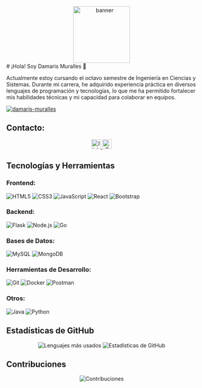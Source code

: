 <div align="center">
  <img height="150" src="https://github.com/Damaris-Muralles/Damaris-Muralles/bannerinicial.png"  alt="banner"  />
</div>
# ¡Hola! Soy Damaris Muralles 👋

Actualmente estoy cursando el octavo semestre de Ingeniería en Ciencias y Sistemas. Durante mi carrera, he adquirido experiencia práctica en diversos lenguajes de programación y tecnologías, lo que me ha permitido fortalecer mis habilidades técnicas y mi capacidad para colaborar en equipos.
<!--
<p align="left"> <img src="https://komarev.com/ghpvc/?username=damaris-muralles&label=Profile%20views&color=0e75b6&style=flat" alt="damaris-muralles" /> </p>-->

<p align="left"> <a href="https://github.com/ryo-ma/github-profile-trophy"><img src="https://github-profile-trophy.vercel.app/?username=damaris-muralles" alt="damaris-muralles" /></a> </p>

## Contacto:

<div align="center">
  <a href="https://www.linkedin.com/in/damarismurallesv/">
    <img src="https://img.shields.io/static/v1?message=LinkedIn&logo=linkedin&label=&color=0077B5&logoColor=white&labelColor=&style=for-the-badge" height="25" alt="linkedin logo"  />
  </a>
  <a href="mailto:damarisyulizzamuralles@gmail.com">
    <img src="https://img.shields.io/static/v1?message=Gmail&logo=gmail&label=&color=EA4335&logoColor=white&labelColor=&style=for-the-badge"  height="25" alt="Gmail" />
  </a>
  <!--<img src="https://img.shields.io/static/v1?message=Youtube&logo=youtube&label=&color=FF0000&logoColor=white&labelColor=&style=for-the-badge" height="25" alt="youtube logo"  />
  <img src="https://img.shields.io/static/v1?message=Twitter&logo=twitter&label=&color=1DA1F2&logoColor=white&labelColor=&style=for-the-badge" height="25" alt="twitter logo"  />-->
</div>

## Tecnologías y Herramientas
### Frontend:
![HTML5](https://img.shields.io/badge/-HTML5-E34F26?logo=html5&logoColor=white&style=flat)
![CSS3](https://img.shields.io/badge/-CSS3-1572B6?logo=css3&logoColor=white&style=flat)
![JavaScript](https://img.shields.io/badge/-JavaScript-F7DF1E?logo=javascript&logoColor=black&style=flat)
![React](https://img.shields.io/badge/-React-61DAFB?logo=react&logoColor=white&style=flat)
![Bootstrap](https://img.shields.io/badge/-Bootstrap-563D7C?logo=bootstrap&logoColor=white&style=flat)
<!--
![Vue.js](https://img.shields.io/badge/-Vue.js-4FC08D?logo=vue.js&logoColor=white&style=flat)-->

### Backend:
<!--
![Django](https://img.shields.io/badge/-Django-092E20?logo=django&logoColor=white&style=flat)-->
![Flask](https://img.shields.io/badge/-Flask-000000?logo=flask&logoColor=white&style=flat)
![Node.js](https://img.shields.io/badge/-Node.js-339933?logo=node.js&logoColor=white&style=flat)
![Go](https://img.shields.io/badge/-Go-00ADD8?logo=go&logoColor=white&style=flat)

### Bases de Datos:
![MySQL](https://img.shields.io/badge/-MySQL-4479A1?logo=mysql&logoColor=white&style=flat)
![MongoDB](https://img.shields.io/badge/-MongoDB-47A248?logo=mongodb&logoColor=white&style=flat)
<!--
![Redis](https://img.shields.io/badge/-Redis-DC382D?logo=redis&logoColor=white&style=flat)
![Oracle](https://img.shields.io/badge/-Oracle-F80000?logo=oracle&logoColor=white&style=flat)-->

### Herramientas de Desarrollo:
![Git](https://img.shields.io/badge/-Git-F05032?logo=git&logoColor=white&style=flat)
![Docker](https://img.shields.io/badge/-Docker-2496ED?logo=docker&logoColor=white&style=flat)
![Postman](https://img.shields.io/badge/-Postman-FF6C37?logo=postman&logoColor=white&style=flat)
<!--
![Kubernetes](https://img.shields.io/badge/-Kubernetes-326CE5?logo=kubernetes&logoColor=white&style=flat)-->

### Otros:

![Java](https://img.shields.io/badge/-Java-007396?logo=java&logoColor=white&style=flat)
![Python](https://img.shields.io/badge/-Python-3776AB?logo=python&logoColor=white&style=flat)
<!--
![D3.js](https://img.shields.io/badge/-D3.js-F9A03C?logo=d3.js&logoColor=white&style=flat)
![Nginx](https://img.shields.io/badge/-Nginx-269539?logo=nginx&logoColor=white&style=flat)
![Arduino](https://img.shields.io/badge/-Arduino-00979D?logo=arduino&logoColor=white&style=flat)
![AWS](https://img.shields.io/badge/-AWS-232F3E?logo=amazon-aws&logoColor=white&style=flat)
![Google Cloud](https://img.shields.io/badge/-Google%20Cloud-4285F4?logo=google-cloud&logoColor=white&style=flat)
![Linux](https://img.shields.io/badge/-Linux-FCC624?logo=linux&logoColor=black&style=flat)-->


<!--
## Proyectos Destacados
### [Nombre del Proyecto](enlace-al-repositorio)
Descripción breve del proyecto. Tecnología principal usada.

### [Otro Proyecto](enlace-al-repositorio)
Descripción breve del proyecto. Tecnología principal usada.

-->
## Estadísticas de GitHub

<div align="center">
  <img src="https://github-readme-stats.vercel.app/api/top-langs/?username=Damaris-Muralles&layout=compact&theme=tokyonight&locale=es" alt="Lenguajes más usados" />
  <img src="https://github-readme-stats.vercel.app/api?username=Damaris-Muralles&show_icons=true&theme=tokyonight&locale=es" alt="Estadísticas de GitHub" />
</div>

## Contribuciones

<div align="center">
  <img src="https://github-readme-streak-stats.herokuapp.com/?user=Damaris-Muralles&theme=tokyonight&locale=es" alt="Contribuciones" />
</div>
